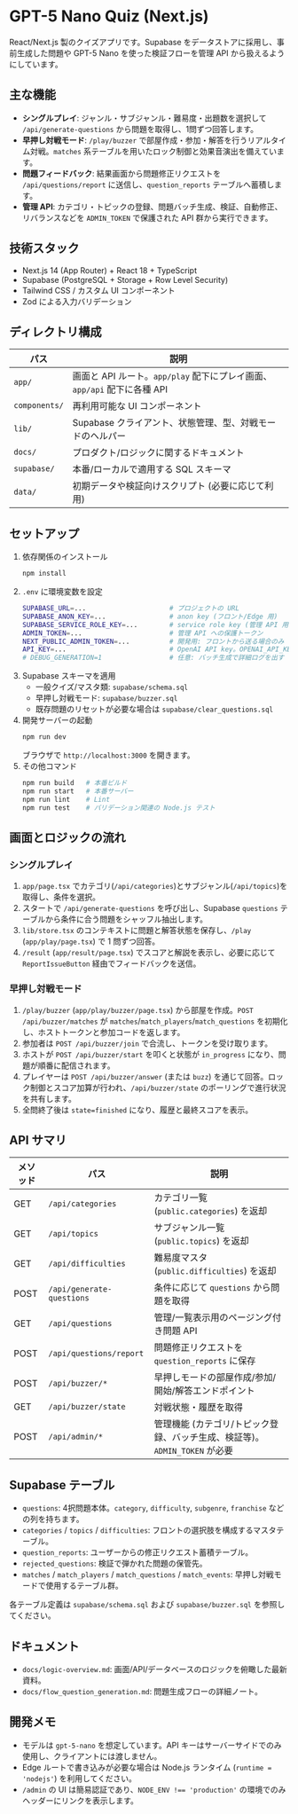 # GPT-5 Nano Quiz (Next.js)

React/Next.js 製のクイズアプリです。Supabase をデータストアに採用し、事前生成した問題や GPT-5 Nano を使った検証フローを管理 API から扱えるようにしています。

## 主な機能

- **シングルプレイ**: ジャンル・サブジャンル・難易度・出題数を選択して `/api/generate-questions` から問題を取得し、1問ずつ回答します。
- **早押し対戦モード**: `/play/buzzer` で部屋作成・参加・解答を行うリアルタイム対戦。`matches` 系テーブルを用いたロック制御と効果音演出を備えています。
- **問題フィードバック**: 結果画面から問題修正リクエストを `/api/questions/report` に送信し、`question_reports` テーブルへ蓄積します。
- **管理 API**: カテゴリ・トピックの登録、問題バッチ生成、検証、自動修正、リバランスなどを `ADMIN_TOKEN` で保護された API 群から実行できます。

## 技術スタック

- Next.js 14 (App Router) + React 18 + TypeScript
- Supabase (PostgreSQL + Storage + Row Level Security)
- Tailwind CSS / カスタム UI コンポーネント
- Zod による入力バリデーション

## ディレクトリ構成

| パス | 説明 |
| --- | --- |
| `app/` | 画面と API ルート。`app/play` 配下にプレイ画面、`app/api` 配下に各種 API |
| `components/` | 再利用可能な UI コンポーネント |
| `lib/` | Supabase クライアント、状態管理、型、対戦モードのヘルパー |
| `docs/` | プロダクト/ロジックに関するドキュメント |
| `supabase/` | 本番/ローカルで適用する SQL スキーマ |
| `data/` | 初期データや検証向けスクリプト (必要に応じて利用) |

## セットアップ

1. 依存関係のインストール
   ```bash
   npm install
   ```
2. `.env` に環境変数を設定
   ```bash
   SUPABASE_URL=...                     # プロジェクトの URL
   SUPABASE_ANON_KEY=...                # anon key (フロント/Edge 用)
   SUPABASE_SERVICE_ROLE_KEY=...        # service role key (管理 API 用)
   ADMIN_TOKEN=...                      # 管理 API への保護トークン
   NEXT_PUBLIC_ADMIN_TOKEN=...          # 開発用: フロントから送る場合のみ
   API_KEY=...                          # OpenAI API key。OPENAI_API_KEY でも可
   # DEBUG_GENERATION=1                 # 任意: バッチ生成で詳細ログを出す
   ```
3. Supabase スキーマを適用
   - 一般クイズ/マスタ類: `supabase/schema.sql`
   - 早押し対戦モード: `supabase/buzzer.sql`
   - 既存問題のリセットが必要な場合は `supabase/clear_questions.sql`
4. 開発サーバーの起動
   ```bash
   npm run dev
   ```
   ブラウザで `http://localhost:3000` を開きます。
5. その他コマンド
   ```bash
   npm run build   # 本番ビルド
   npm run start   # 本番サーバー
   npm run lint    # Lint
   npm run test    # バリデーション関連の Node.js テスト
   ```

## 画面とロジックの流れ

### シングルプレイ
1. `app/page.tsx` でカテゴリ(`/api/categories`)とサブジャンル(`/api/topics`)を取得し、条件を選択。
2. スタートで `/api/generate-questions` を呼び出し、Supabase `questions` テーブルから条件に合う問題をシャッフル抽出します。
3. `lib/store.tsx` のコンテキストに問題と解答状態を保存し、`/play` (`app/play/page.tsx`) で 1 問ずつ回答。
4. `/result` (`app/result/page.tsx`) でスコアと解説を表示し、必要に応じて `ReportIssueButton` 経由でフィードバックを送信。

### 早押し対戦モード
1. `/play/buzzer` (`app/play/buzzer/page.tsx`) から部屋を作成。`POST /api/buzzer/matches` が `matches`/`match_players`/`match_questions` を初期化し、ホストトークンと参加コードを返します。
2. 参加者は `POST /api/buzzer/join` で合流し、トークンを受け取ります。
3. ホストが `POST /api/buzzer/start` を叩くと状態が `in_progress` になり、問題が順番に配信されます。
4. プレイヤーは `POST /api/buzzer/answer` (または `buzz`) を通じて回答。ロック制御とスコア加算が行われ、`/api/buzzer/state` のポーリングで進行状況を共有します。
5. 全問終了後は `state=finished` になり、履歴と最終スコアを表示。

## API サマリ

| メソッド | パス | 説明 |
| --- | --- | --- |
| GET | `/api/categories` | カテゴリ一覧 (`public.categories`) を返却 |
| GET | `/api/topics` | サブジャンル一覧 (`public.topics`) を返却 |
| GET | `/api/difficulties` | 難易度マスタ (`public.difficulties`) を返却 |
| POST | `/api/generate-questions` | 条件に応じて `questions` から問題を取得 |
| GET | `/api/questions` | 管理/一覧表示用のページング付き問題 API |
| POST | `/api/questions/report` | 問題修正リクエストを `question_reports` に保存 |
| POST | `/api/buzzer/*` | 早押しモードの部屋作成/参加/開始/解答エンドポイント |
| GET | `/api/buzzer/state` | 対戦状態・履歴を取得 |
| POST | `/api/admin/*` | 管理機能 (カテゴリ/トピック登録、バッチ生成、検証等)。`ADMIN_TOKEN` が必要 |

## Supabase テーブル

- `questions`: 4択問題本体。`category`, `difficulty`, `subgenre`, `franchise` などの列を持ちます。
- `categories` / `topics` / `difficulties`: フロントの選択肢を構成するマスタテーブル。
- `question_reports`: ユーザーからの修正リクエスト蓄積テーブル。
- `rejected_questions`: 検証で弾かれた問題の保管先。
- `matches` / `match_players` / `match_questions` / `match_events`: 早押し対戦モードで使用するテーブル群。

各テーブル定義は `supabase/schema.sql` および `supabase/buzzer.sql` を参照してください。

## ドキュメント

- `docs/logic-overview.md`: 画面/API/データベースのロジックを俯瞰した最新資料。
- `docs/flow_question_generation.md`: 問題生成フローの詳細ノート。

## 開発メモ

- モデルは `gpt-5-nano` を想定しています。API キーはサーバーサイドでのみ使用し、クライアントには渡しません。
- Edge ルートで書き込みが必要な場合は Node.js ランタイム (`runtime = 'nodejs'`) を利用してください。
- `/admin` の UI は簡易認証であり、`NODE_ENV !== 'production'` の環境でのみヘッダーにリンクを表示します。
